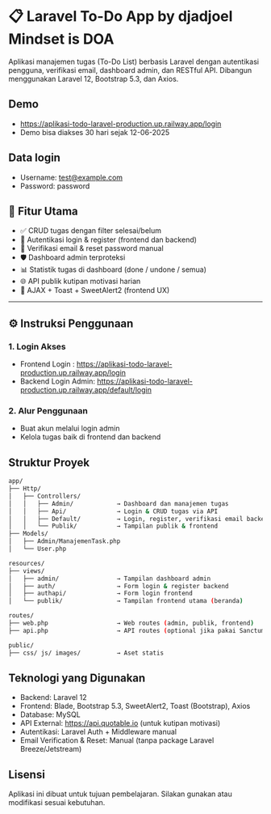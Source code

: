 # 📋 Laravel To-Do App by djadjoel Mindset is DOA

Aplikasi manajemen tugas (To-Do List) berbasis Laravel dengan autentikasi pengguna, verifikasi email, dashboard admin, dan RESTful API. Dibangun menggunakan Laravel 12, Bootstrap 5.3, dan Axios.

## Demo
- https://aplikasi-todo-laravel-production.up.railway.app/login
- Demo bisa diakses 30 hari sejak 12-06-2025

## Data login
- Username: test@example.com
- Password: password

## 🚀 Fitur Utama

- ✅ CRUD tugas dengan filter selesai/belum
- 🔐 Autentikasi login & register (frontend dan backend)
- 📧 Verifikasi email & reset password manual
- 🛡️ Dashboard admin terproteksi
- 📊 Statistik tugas di dashboard (done / undone / semua)
- 🌐 API publik kutipan motivasi harian
- 🔄 AJAX + Toast + SweetAlert2 (frontend UX)

---

## ⚙️ Instruksi Penggunaan

### 1. Login Akses
- Frontend Login : https://aplikasi-todo-laravel-production.up.railway.app/login
- Backend Login Admin: https://aplikasi-todo-laravel-production.up.railway.app/default/login

### 2. Alur Penggunaan
- Buat akun melalui login admin
- Kelola tugas baik di frontend dan backend 

## Struktur Proyek
```bash
app/
├── Http/
│   ├── Controllers/
│   │   ├── Admin/            → Dashboard dan manajemen tugas
│   │   ├── Api/              → Login & CRUD tugas via API
│   │   ├── Default/          → Login, register, verifikasi email backend
│   │   └── Publik/           → Tampilan publik & frontend
├── Models/
│   ├── Admin/ManajemenTask.php
│   └── User.php

resources/
├── views/
│   ├── admin/                → Tampilan dashboard admin
│   ├── auth/                 → Form login & register backend
│   ├── authapi/              → Form login frontend
│   └── publik/               → Tampilan frontend utama (beranda)

routes/
├── web.php                   → Web routes (admin, publik, frontend)
├── api.php                   → API routes (optional jika pakai Sanctum)

public/
├── css/ js/ images/          → Aset statis
```

## Teknologi yang Digunakan
- Backend: Laravel 12
- Frontend: Blade, Bootstrap 5.3, SweetAlert2, Toast (Bootstrap), Axios
- Database: MySQL
- API External: https://api.quotable.io (untuk kutipan motivasi)
- Autentikasi: Laravel Auth + Middleware manual
- Email Verification & Reset: Manual (tanpa package Laravel Breeze/Jetstream)

## Lisensi
Aplikasi ini dibuat untuk tujuan pembelajaran. Silakan gunakan atau modifikasi sesuai kebutuhan.
